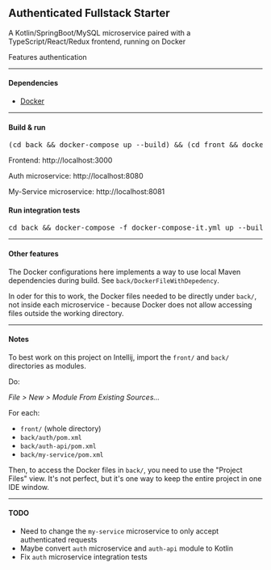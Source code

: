 ## Authenticated Fullstack Starter

A Kotlin/SpringBoot/MySQL microservice paired with a TypeScript/React/Redux frontend, running on Docker

Features authentication

<hr>

#### Dependencies

* [Docker](https://www.docker.com/)

<hr>

#### Build & run

<pre>
(cd back && docker-compose up --build) && (cd front && docker-compose up --build) 
</pre>

Frontend: http://localhost:3000

Auth microservice: http://localhost:8080

My-Service microservice: http://localhost:8081

#### Run integration tests

<pre>
cd back && docker-compose -f docker-compose-it.yml up --build --remove-orphans
</pre>

<hr>

#### Other features

The Docker configurations here implements a way to use local Maven dependencies during build. 
See `back/DockerFileWithDepedency`.

In oder for this to work, the Docker files needed to be directly under `back/`, not inside each microservice - because Docker does not allow accessing files outside the working directory.

<hr>

#### Notes

To best work on this project on Intellij, import the `front/` and `back/` directories as modules.

Do: 

*File > New > Module From Existing Sources...*

For each:
- `front/` (whole directory)
- `back/auth/pom.xml`
- `back/auth-api/pom.xml`
- `back/my-service/pom.xml`

Then, to access the Docker files in `back/`, you need to use the "Project Files" view. It's not perfect, but it's one way to keep the entire project in one IDE window.

<hr>

#### TODO

- Need to change the `my-service` microservice to only accept authenticated requests
- Maybe convert `auth` microservice and `auth-api` module to Kotlin
- Fix `auth` microservice integration tests